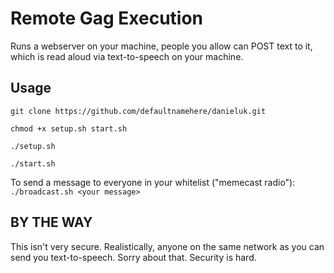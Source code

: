 Remote Gag Execution
==========

Runs a webserver on your machine, people you allow can POST text to it, which is read aloud via text-to-speech on your machine.


Usage
--------
`git clone https://github.com/defaultnamehere/danieluk.git`

`chmod +x setup.sh start.sh`

`./setup.sh`

`./start.sh`


To send a message to everyone in your whitelist ("memecast radio"):
`./broadcast.sh <your message>`

BY THE WAY
-----------
This isn't very secure. Realistically, anyone on the same network as you can send you text-to-speech. Sorry about that. Security is hard.
